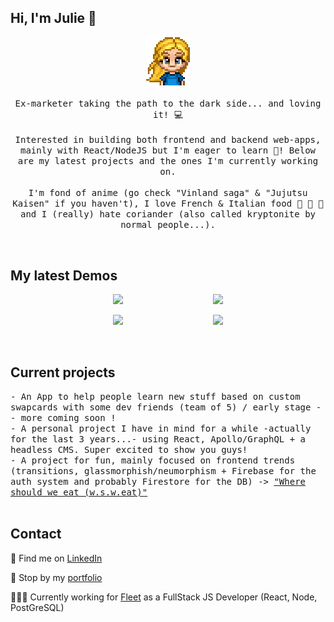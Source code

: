 ## Hi, I'm Julie 👋

<p align="center">
  <img src="https://github.com/jolisdegats/jolisdegats/blob/main/logo-girl-couleur.png" width=70>
  <br><br>
  <samp>
    Ex-marketer taking the path to the dark side... and loving it! 💻 
    <br/>
  <br/>
    Interested in building both frontend and backend web-apps, mainly with React/NodeJS but I'm eager to learn 📖! Below are my latest projects and the ones I'm currently working on.
  <br/>
  <br/>
    I'm fond of anime (go check "Vinland saga" & "Jujutsu Kaisen" if you haven't), I love French & Italian food 🧀 🍝 🍷  and I (really) hate coriander (also called kryptonite by normal people...).
</p>
  <br/>
  <h2>My latest Demos</h2>
  <pre backgroundColor="#ffffff" align="center"><a href="https://where-should-we-eat-jolisdegats.netlify.app/"><img src="https://res.cloudinary.com/dqp905mfv/image/upload/v1613785817/portfolio/ReadMe/wsweat_hie7de.jpg" width=300></a>                 <a href="https://marceau-jolisdegats.netlify.app/"><img src="https://res.cloudinary.com/dqp905mfv/image/upload/v1603452120/portfolio/ReadMe/marceau_cdlfrb.jpg" width=300></a></pre>
  <pre backgroundColor="#ffffff" align="center"><a href="https://trainline-jolisdegats.netlify.app"><img src="https://res.cloudinary.com/dqp905mfv/image/upload/v1602670774/portfolio/ReadMe/trainline_nt0x19.jpg" width=300></a>                 <a href="https://marvel-jolisdegats.netlify.app/"><img src="https://res.cloudinary.com/dqp905mfv/image/upload/v1601692522/portfolio/ReadMe/marvel_tseusa.jpg" width=300></a></pre>


  <br/>
<h2>Current projects</h2>
 <samp>- An App to help people learn new stuff based on custom swapcards with some dev friends (team of 5) / early stage -- more coming soon !<br/>
- A personal project I have in mind for a while -actually for the last 3 years...- using React, Apollo/GraphQL + a headless CMS. Super excited to show you guys!<br/>
- A project for fun, mainly focused on frontend trends (transitions, glassmorphish/neumorphism + Firebase for the auth system and probably Firestore for the DB) -> <a href="https://where-should-we-eat-jolisdegats.netlify.app/">"Where should we eat (w.s.w.eat)"</a></samp>

<br/>
  <br/>
<h2>Contact</h2>
<p>💼 Find me on <a href="https://www.linkedin.com/in/julieszwarc/">LinkedIn</a></p>

<p>🦄 Stop by my <a href="https://julieszwarc.com">portfolio</a></p>

<p>👩🏼‍💻 Currently working for <a href="https://fleet.co">Fleet</a> as a FullStack JS Developer (React, Node, PostGreSQL)</p>
<br/>





<!--
**jolisdegats/jolisdegats** is a ✨ _special_ ✨ repository because its `README.md` (this file) appears on your GitHub profile.


   I am currently looking for a junior position/internship as a Fullstack JS developer, starting October '20 and preferably in Paris (just sayin'!).
    <br/>
  <br/>


Here are some ideas to get you started:

- 🔭 I’m currently working on ...
- 🌱 I’m currently learning ...
- 👯 I’m looking to collaborate on ...
- 🤔 I’m looking for help with ...
- 💬 Ask me about ...
- 📫 How to reach me: ...
- 😄 Pronouns: ...
- ⚡ Fun fact: ...
-->
